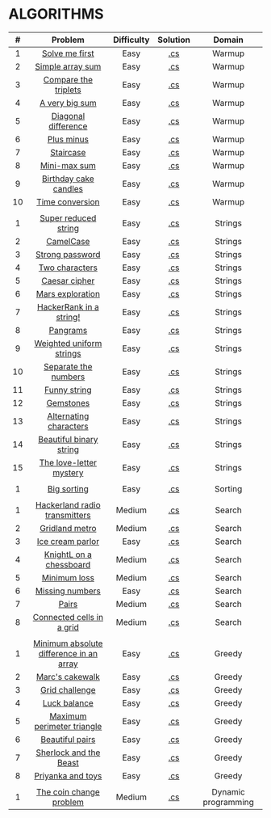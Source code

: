 # ALGORITHMS

|    #   | Problem                                                                                                                  | Difficulty | Solution                                                                                                                                                               |              Domain              |
|:------:|:------------------------------------------------------------------------------------------------------------------------:|:----------:|:----------------------------------------------------------------------------------------------------------------------------------------------------------------------:|:--------------------------------:|
|    1   | [Solve me first](https://www.hackerrank.com/challenges/solve-me-first)                                                   |    Easy    | [.cs](https://github.com/dimitrietataru/hackerrank/blob/master/Algorithms%20C%23/Algorithms/01.%20Warmup/Solve%20me%20first/Program.cs)                                |              Warmup              |
|    2   | [Simple array sum](https://www.hackerrank.com/challenges/simple-array-sum)                                               |    Easy    | [.cs](https://github.com/dimitrietataru/hackerrank/blob/master/Algorithms%20C%23/Algorithms/01.%20Warmup/Simple%20array%20sum/Program.cs)                              |              Warmup              |
|    3   | [Compare the triplets](https://www.hackerrank.com/challenges/compare-the-triplets)                                       |    Easy    | [.cs](https://github.com/dimitrietataru/hackerrank/blob/master/Algorithms%20C%23/Algorithms/01.%20Warmup/Compare%20the%20triplets/Program.cs)                          |              Warmup              |
|    4   | [A very big sum](https://www.hackerrank.com/challenges/a-very-big-sum)                                                   |    Easy    | [.cs](https://github.com/dimitrietataru/hackerrank/blob/master/Algorithms%20C%23/Algorithms/01.%20Warmup/A%20very%20big%20sum/Program.cs)                              |              Warmup              |
|    5   | [Diagonal difference](https://www.hackerrank.com/challenges/diagonal-difference)                                         |    Easy    | [.cs](https://github.com/dimitrietataru/hackerrank/blob/master/Algorithms%20C%23/Algorithms/01.%20Warmup/Diagonal%20difference/Program.cs)                             |              Warmup              |
|    6   | [Plus minus](https://www.hackerrank.com/challenges/plus-minus)                                                           |    Easy    | [.cs](https://github.com/dimitrietataru/hackerrank/blob/master/Algorithms%20C%23/Algorithms/01.%20Warmup/Plus%20minus/Program.cs)                                      |              Warmup              |
|    7   | [Staircase](https://www.hackerrank.com/challenges/staircase)                                                             |    Easy    | [.cs](https://github.com/dimitrietataru/hackerrank/blob/master/Algorithms%20C%23/Algorithms/01.%20Warmup/Staircase/Program.cs)                                         |              Warmup              |
|    8   | [Mini-max sum](https://www.hackerrank.com/challenges/mini-max-sum)                                                       |    Easy    | [.cs](https://github.com/dimitrietataru/hackerrank/blob/master/Algorithms%20C%23/Algorithms/01.%20Warmup/Mini-max%20sum/Program.cs)                                    |              Warmup              |
|    9   | [Birthday cake candles](https://www.hackerrank.com/challenges/birthday-cake-candles)                                     |    Easy    | [.cs](https://github.com/dimitrietataru/hackerrank/blob/master/Algorithms%20C%23/Algorithms/01.%20Warmup/Birthday%20cake%20candles/Program.cs)                         |              Warmup              |
|   10   | [Time conversion](https://www.hackerrank.com/challenges/time-conversion)                                                 |    Easy    | [.cs](https://github.com/dimitrietataru/hackerrank/blob/master/Algorithms%20C%23/Algorithms/01.%20Warmup/Time%20conversion/Program.cs)                                 |              Warmup              |
|        |                                                                                                                          |            |                                                                                                                                                                        |                                  |
|    1   | [Super reduced string](https://www.hackerrank.com/challenges/reduced-string)                                             |    Easy    | [.cs](https://github.com/dimitrietataru/hackerrank/blob/master/Algorithms%20C%23/Algorithms/03.%20Strings/Super%20reduced%20string/Program.cs)                         |             Strings              |
|    2   | [CamelCase](https://www.hackerrank.com/challenges/camelcase)                                                             |    Easy    | [.cs](https://github.com/dimitrietataru/hackerrank/blob/master/Algorithms%20C%23/Algorithms/03.%20Strings/CamelCase/Program.cs)                                        |             Strings              |
|    3   | [Strong password](https://www.hackerrank.com/challenges/strong-password)                                                 |    Easy    | [.cs](https://github.com/dimitrietataru/hackerrank/blob/master/Algorithms%20C%23/Algorithms/03.%20Strings/Strong%20password/Program.cs)                                |             Strings              |
|    4   | [Two characters](https://www.hackerrank.com/challenges/two-characters)                                                   |    Easy    | [.cs](https://github.com/dimitrietataru/hackerrank/blob/master/Algorithms%20C%23/Algorithms/03.%20Strings/Two%20characters/Program.cs)                                 |             Strings              |
|    5   | [Caesar cipher](https://www.hackerrank.com/challenges/caesar-cipher-1)                                                   |    Easy    | [.cs](https://github.com/dimitrietataru/hackerrank/tree/master/Algorithms%20C%23/Algorithms/03.%20Strings/Caesar%20cipher)                                             |             Strings              |
|    6   | [Mars exploration](https://www.hackerrank.com/challenges/mars-exploration)                                               |    Easy    | [.cs](https://github.com/dimitrietataru/hackerrank/blob/master/Algorithms%20C%23/Algorithms/03.%20Strings/Mars%20exploration/Program.cs)                               |             Strings              |
|    7   | [HackerRank in a string!](https://www.hackerrank.com/challenges/hackerrank-in-a-string)                                  |    Easy    | [.cs](https://github.com/dimitrietataru/hackerrank/blob/master/Algorithms%20C%23/Algorithms/03.%20Strings/Hackerrank%20in%20a%20string/Program.cs)                     |             Strings              |
|    8   | [Pangrams](https://www.hackerrank.com/challenges/pangrams)                                                               |    Easy    | [.cs](https://github.com/dimitrietataru/hackerrank/blob/master/Algorithms%20C%23/Algorithms/03.%20Strings/Pangrams/Program.cs)                                         |             Strings              |
|    9   | [Weighted uniform strings](https://www.hackerrank.com/challenges/weighted-uniform-string)                                |    Easy    | [.cs](https://github.com/dimitrietataru/hackerrank/blob/master/Algorithms%20C%23/Algorithms/03.%20Strings/Weighted%20uniform%20strings/Program.cs)                     |             Strings              |
|   10   | [Separate the numbers](https://www.hackerrank.com/challenges/separate-the-numbers)                                       |    Easy    | [.cs](https://github.com/dimitrietataru/hackerrank/blob/master/Algorithms%20C%23/Algorithms/03.%20Strings/Separate%20the%20numbers/Program.cs)                         |             Strings              |
|   11   | [Funny string](https://www.hackerrank.com/challenges/funny-string)                                                       |    Easy    | [.cs](https://github.com/dimitrietataru/hackerrank/blob/master/Algorithms%20C%23/Algorithms/03.%20Strings/Funny%20string/Program.cs)                                   |             Strings              |
|   12   | [Gemstones](https://www.hackerrank.com/challenges/gem-stones)                                                            |    Easy    | [.cs](https://github.com/dimitrietataru/hackerrank/blob/master/Algorithms%20C%23/Algorithms/03.%20Strings/Gemstones/Program.cs)                                        |             Strings              |
|   13   | [Alternating characters](https://www.hackerrank.com/challenges/alternating-characters)                                   |    Easy    | [.cs](https://github.com/dimitrietataru/hackerrank/blob/master/Algorithms%20C%23/Algorithms/03.%20Strings/Alternating%20characters/Program.cs)                         |             Strings              |
|   14   | [Beautiful binary string](https://www.hackerrank.com/challenges/beautiful-binary-string)                                 |    Easy    | [.cs](https://github.com/dimitrietataru/hackerrank/blob/master/Algorithms%20C%23/Algorithms/03.%20Strings/Beautiful%20binary%20string/Program.cs)                      |             Strings              |
|   15   | [The love-letter mystery](https://www.hackerrank.com/challenges/the-love-letter-mystery)                                 |    Easy    | [.cs](https://github.com/dimitrietataru/hackerrank/blob/master/Algorithms%20C%23/Algorithms/03.%20Strings/The%20love-letter%20mystery/Program.cs)                      |             Strings              |
|        |                                                                                                                          |            |                                                                                                                                                                        |                                  |
|    1   | [Big sorting](https://www.hackerrank.com/challenges/big-sorting)                                                         |    Easy    | [.cs](https://github.com/dimitrietataru/hackerrank/blob/master/Algorithms%20C%23/Algorithms/04.%20Sorting/Big%20sorting/Program.cs)                                    |             Sorting              |
|        |                                                                                                                          |            |                                                                                                                                                                        |                                  |
|    1   | [Hackerland radio transmitters](https://www.hackerrank.com/challenges/hackerland-radio-transmitters)                     |   Medium   | [.cs](https://github.com/dimitrietataru/hackerrank/blob/master/Algorithms%20C%23/Algorithms/05.%20Search/Hackerland%20radio%20transmitters/Program.cs)                 |              Search              |
|    2   | [Gridland metro](https://www.hackerrank.com/challenges/gridland-metro)                                                   |   Medium   | [.cs](https://github.com/dimitrietataru/hackerrank/blob/master/Algorithms%20C%23/Algorithms/05.%20Search/Gridland%20metro/Program.cs)                                  |              Search              |
|    3   | [Ice cream parlor](https://www.hackerrank.com/challenges/icecream-parlor)                                                |    Easy    | [.cs](https://github.com/dimitrietataru/hackerrank/blob/master/Algorithms%20C%23/Algorithms/05.%20Search/Ice%20cream%20parlor/Program.cs)                              |              Search              |
|    4   | [KnightL on a chessboard](https://www.hackerrank.com/challenges/knightl-on-chessboard)                                   |   Medium   | [.cs](https://github.com/dimitrietataru/hackerrank/blob/master/Algorithms%20C%23/Algorithms/05.%20Search/KnightL%20on%20a%20chessboard/Program.cs)                     |              Search              |
|    5   | [Minimum loss](https://www.hackerrank.com/challenges/minimum-loss)                                                       |   Medium   | [.cs](https://github.com/dimitrietataru/hackerrank/blob/master/Algorithms%20C%23/Algorithms/05.%20Search/Minimum%20loss/Program.cs)                                    |              Search              |
|    6   | [Missing numbers](https://www.hackerrank.com/challenges/missing-numbers)                                                 |    Easy    | [.cs](https://github.com/dimitrietataru/hackerrank/blob/master/Algorithms%20C%23/Algorithms/05.%20Search/Missing%20numbers/Program.cs)                                 |              Search              |
|    7   | [Pairs](https://www.hackerrank.com/challenges/pairs)                                                                     |   Medium   | [.cs](https://github.com/dimitrietataru/hackerrank/blob/master/Algorithms%20C%23/Algorithms/05.%20Search/Pairs/Program.cs)                                             |              Search              |
|    8   | [Connected cells in a grid](https://www.hackerrank.com/challenges/connected-cell-in-a-grid)                              |   Medium   | [.cs](https://github.com/dimitrietataru/hackerrank/blob/master/Algorithms%20C%23/Algorithms/05.%20Search/Connected%20cells%20in%20a%20grid/Program.cs)                 |              Search              |
|        |                                                                                                                          |            |                                                                                                                                                                        |                                  |
|    1   | [Minimum absolute difference in an array](https://www.hackerrank.com/challenges/minimum-absolute-difference-in-an-array) |    Easy    | [.cs](https://github.com/dimitrietataru/hackerrank/blob/master/Algorithms%20C%23/Algorithms/07.%20Greedy/Minimum%20absolute%20difference%20in%20an%20array/Program.cs) |              Greedy              |
|    2   | [Marc's cakewalk](https://www.hackerrank.com/challenges/marcs-cakewalk)                                                  |    Easy    | [.cs](https://github.com/dimitrietataru/hackerrank/blob/master/Algorithms%20C%23/Algorithms/07.%20Greedy/Marc's%20cakewalk/Program.cs)                                 |              Greedy              |
|    3   | [Grid challenge](https://www.hackerrank.com/challenges/grid-challenge)                                                   |    Easy    | [.cs](https://github.com/dimitrietataru/hackerrank/blob/master/Algorithms%20C%23/Algorithms/07.%20Greedy/Grid%20challenge/Program.cs)                                  |              Greedy              |
|    4   | [Luck balance](https://www.hackerrank.com/challenges/luck-balance)                                                       |    Easy    | [.cs](https://github.com/dimitrietataru/hackerrank/blob/master/Algorithms%20C%23/Algorithms/07.%20Greedy/Luck%20balance/Program.cs)                                    |              Greedy              |
|    5   | [Maximum perimeter triangle](https://www.hackerrank.com/challenges/maximum-perimeter-triangle)                           |    Easy    | [.cs](https://github.com/dimitrietataru/hackerrank/blob/master/Algorithms%20C%23/Algorithms/07.%20Greedy/Maximum%20perimeter%20triangle/Program.cs)                    |              Greedy              |
|    6   | [Beautiful pairs](https://www.hackerrank.com/challenges/beautiful-pairs)                                                 |    Easy    | [.cs](https://github.com/dimitrietataru/hackerrank/blob/master/Algorithms%20C%23/Algorithms/07.%20Greedy/Beautiful%20pairs/Program.cs)                                 |              Greedy              |
|    7   | [Sherlock and the Beast](https://www.hackerrank.com/challenges/sherlock-and-the-beast)                                   |    Easy    | [.cs](https://github.com/dimitrietataru/hackerrank/blob/master/Algorithms%20C%23/Algorithms/07.%20Greedy/Sherlock%20and%20the%20beast/Program.cs)                      |              Greedy              |
|    8   | [Priyanka and toys](https://www.hackerrank.com/challenges/priyanka-and-toys)                                             |    Easy    | [.cs](https://github.com/dimitrietataru/hackerrank/blob/master/Algorithms%20C%23/Algorithms/07.%20Greedy/Priyanka%20and%20toys/Program.cs)                             |              Greedy              |
|        |                                                                                                                          |            |                                                                                                                                                                        |                                  |
|    1   | [The coin change problem](https://www.hackerrank.com/challenges/coin-change)                                             |   Medium   | [.cs](https://github.com/dimitrietataru/hackerrank/blob/master/Algorithms%20C%23/Algorithms/08.%20Dynamic%20programming/The%20coin%20change%20problem/Program.cs)      |        Dynamic programming       |
